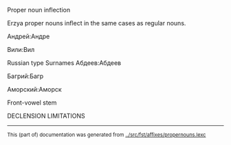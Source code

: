 Proper noun inflection

Erzya proper nouns inflect in the same cases as regular
nouns.

Андрей:Андре





Вили:Вил



Russian type Surnames 
Абдеев:Абдеев

Багрий:Багр

Аморский:Аморск












































































Front-vowel stem


























DECLENSION LIMITATIONS






* * *
<small>This (part of) documentation was generated from [../src/fst/affixes/propernouns.lexc](http://github.com/giellalt/lang-myv/blob/main/../src/fst/affixes/propernouns.lexc)</small>